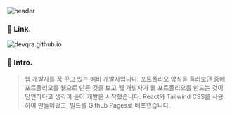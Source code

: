 ![header](https://capsule-render.vercel.app/api?type=waving&color=5f4b8b&text=GitFolio&height=200&animation=fadeIn&fontColor=ddd8ea)

### 🔗&nbsp;Link.

![devqra.github.io](https://devqra.github.io/)

### 🚀&nbsp;Intro.

> 웹 개발자를 꿈 꾸고 있는 예비 개발자입니다. 포트폴리오 양식을 둘러보던 중에 포트폴리오를 웹으로 만든 것을 보고 웹 개발자가 웹 포트폴리오를 만드는 것이 당연하다고 생각이 들어 개발을 시작했습니다. React와 Tailwind CSS를 사용하여 만들어봤고, 빌드를 Github Pages로 배포했습니다.
